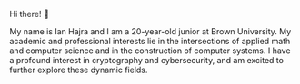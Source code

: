 Hi there! 👋

My name is Ian Hajra and I am a 20-year-old junior at Brown University. My academic and professional interests lie in the intersections of applied math and computer science and in the construction of computer systems. I have a profound interest in cryptography and cybersecurity, and am excited to further explore these dynamic fields.

<!--
**ianhajra/ianhajra** is a ✨ _special_ ✨ repository because its `README.md` (this file) appears on your GitHub profile.

Here are some ideas to get you started:

- 🔭 I’m currently working on ...
- 🌱 I’m currently learning ...
- 👯 I’m looking to collaborate on ...
- 🤔 I’m looking for help with ...
- 💬 Ask me about ...
- 📫 How to reach me: ...
- 😄 Pronouns: ...
- ⚡ Fun fact: ...
-->
